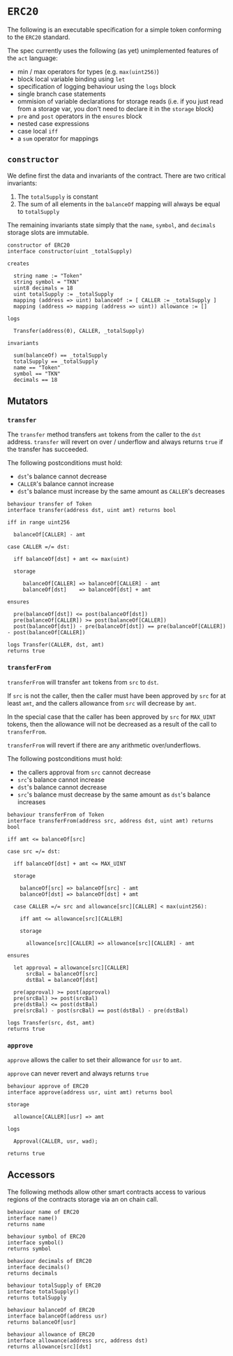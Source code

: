 # `ERC20`

The following is an executable specification for a simple token conforming to the `ERC20` standard.

The spec currently uses the following (as yet) unimplemented features of the `act` language:

- min / max operators for types (e.g. `max(uint256)`)
- block local variable binding using `let`
- specification of logging behaviour using the `logs` block
- single branch case statements
- ommision of variable declarations for storage reads (i.e. if you just read from a storage var, you
    don't need to declare it in the `storage` block)
- `pre` and `post` operators in the `ensures` block
- nested case expressions
- case local `iff`
- a `sum` operator for mappings

## `constructor`

We define first the data and invariants of the contract. There are two critical invariants:

1. The `totalSupply` is constant
1. The sum of all elements in the `balanceOf` mapping will always be equal to `totalSupply`

The remaining invariants state simply that the `name`, `symbol`, and `decimals` storage slots are immutable.

```act
constructor of ERC20
interface constructor(uint _totalSupply)

creates

  string name := "Token"
  string symbol = "TKN"
  uint8 decimals = 18
  uint totalSupply := _totalSupply
  mapping (address => uint) balanceOf := [ CALLER := _totalSupply ]
  mapping (address => mapping (address => uint)) allowance := []

logs

  Transfer(address(0), CALLER, _totalSupply)

invariants

  sum(balanceOf) == _totalSupply
  totalSupply == _totalSupply
  name == "Token"
  symbol == "TKN"
  decimals == 18
```

## Mutators

### `transfer`

The `transfer` method transfers `amt` tokens from the caller to the `dst` address.
`transfer` will revert on over / underflow and always returns `true` if the transfer has succeeded.

The following postconditions must hold:

- `dst`'s balance cannot decrease
- `CALLER`'s balance cannot increase
- `dst`'s balance must increase by the same amount as `CALLER`'s decreases

```act
behaviour transfer of Token
interface transfer(address dst, uint amt) returns bool

iff in range uint256

  balanceOf[CALLER] - amt

case CALLER =/= dst:

  iff balanceOf[dst] + amt <= max(uint)

  storage

     balanceOf[CALLER] => balanceOf[CALLER] - amt
     balanceOf[dst]    => balanceOf[dst] + amt

ensures

  pre(balanceOf[dst]) <= post(balanceOf[dst])
  pre(balanceOf[CALLER]) >= post(balanceOf[CALLER])
  post(balanceOf[dst]) - pre(balanceOf[dst]) == pre(balanceOf[CALLER]) - post(balanceOf[CALLER])

logs Transfer(CALLER, dst, amt)
returns true
```

### `transferFrom`

`transferFrom` will transfer `amt` tokens from `src` to `dst`.

If `src` is not the caller, then the caller must have been approved by `src` for at least `amt`, and
the callers allowance from `src` will decrease by `amt`.

In the special case that the caller has been approved by `src` for `MAX_UINT` tokens, then the
allowance will not be decreased as a result of the call to `transferFrom`.

`transferFrom` will revert if there are any arithmetic over/underflows.

The following postconditions must hold:

- the callers approval from `src` cannot decrease
- `src`'s balance cannot increase
- `dst`'s balance cannot decrease
- `src`'s balance must decrease by the same amount as `dst`'s balance increases

```act
behaviour transferFrom of Token
interface transferFrom(address src, address dst, uint amt) returns bool

iff amt <= balanceOf[src]

case src =/= dst:

  iff balanceOf[dst] + amt <= MAX_UINT

  storage

    balanceOf[src] => balanceOf[src] - amt
    balanceOf[dst] => balanceOf[dst] + amt

  case CALLER =/= src and allowance[src][CALLER] < max(uint256):

    iff amt <= allowance[src][CALLER]

    storage

      allowance[src][CALLER] => allowance[src][CALLER] - amt

ensures

  let approval = allowance[src][CALLER]
      srcBal = balanceOf[src]
      dstBal = balanceOf[dst]

  pre(approval) >= post(approval)
  pre(srcBal) >= post(srcBal)
  pre(dstBal) <= post(dstBal)
  pre(srcBal) - post(srcBal) == post(dstBal) - pre(dstBal)

logs Transfer(src, dst, amt)
returns true
```

### `approve`

`approve` allows the caller to set their allowance for `usr` to `amt`.

`approve` can never revert and always returns `true`

```act
behaviour approve of ERC20
interface approve(address usr, uint amt) returns bool

storage

  allowance[CALLER][usr] => amt

logs

  Approval(CALLER, usr, wad);

returns true
```

## Accessors

The following methods allow other smart contracts access to various regions of the contracts storage via an on chain call.

```act
behaviour name of ERC20
interface name()
returns name
```

```act
behaviour symbol of ERC20
interface symbol()
returns symbol
```

```act
behaviour decimals of ERC20
interface decimals()
returns decimals
```

```act
behaviour totalSupply of ERC20
interface totalSupply()
returns totalSupply
```

```act
behaviour balanceOf of ERC20
interface balanceOf(address usr)
returns balanceOf[usr]
```

```act
behaviour allowance of ERC20
interface allowance(address src, address dst)
returns allowance[src][dst]
```

